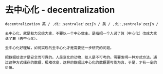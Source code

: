 # 去中心化 - decentralization

    decentralization 英 / ˌdiːˌsentrəlaɪˈzeɪʃn / 美 / ˌdiːˌsentrələˈzeɪʃn /

    去中心化，就是权力交给大家，不要以一个中心做主。是指把一个人说了算（中心化）改成大家说了算（去中心化）。

    去中心化好理解，如何实现的去中心化才是需要进一步研究的问题。

    把数据给谁才是安全而可靠的。人是变化的动物，给人是不可考的。需要发明一种方式方法，通过这种方式储存的数据，极难改变，这样的数据比中心化的数据更可能为真，于是，才有一定的价值。